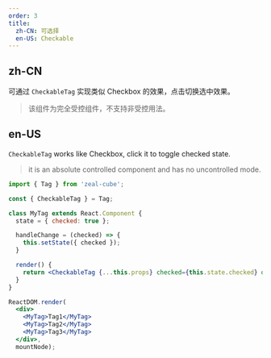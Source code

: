 ```yaml
---
order: 3
title:
  zh-CN: 可选择
  en-US: Checkable
---
```


## zh-CN

可通过 `CheckableTag` 实现类似 Checkbox 的效果，点击切换选中效果。

> 该组件为完全受控组件，不支持非受控用法。

## en-US

`CheckableTag` works like Checkbox, click it to toggle checked state.

> it is an absolute controlled component and has no uncontrolled mode.

````jsx
import { Tag } from 'zeal-cube';

const { CheckableTag } = Tag;

class MyTag extends React.Component {
  state = { checked: true };

  handleChange = (checked) => {
    this.setState({ checked });
  }

  render() {
    return <CheckableTag {...this.props} checked={this.state.checked} onChange={this.handleChange} />;
  }
}

ReactDOM.render(
  <div>
    <MyTag>Tag1</MyTag>
    <MyTag>Tag2</MyTag>
    <MyTag>Tag3</MyTag>
  </div>,
  mountNode);
````
